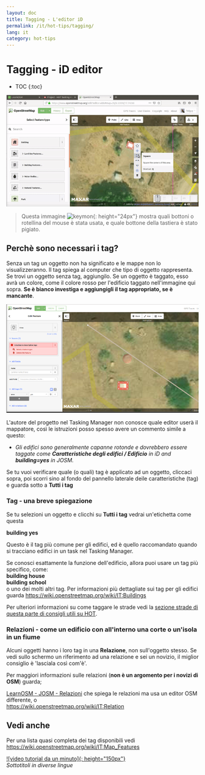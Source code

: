 ```yaml
---
layout: doc
title: Tagging - L'editor iD
permalink: /it/hot-tips/tagging/
lang: it
category: hot-tips
---
```


Tagging - iD editor
============

- TOC
{:toc}

![tagging][]

> Questa immagine ![keymon]{: height="24px"} mostra quali bottoni o rotellina del mouse è stata usata, e quale bottone della tastiera è stato pigiato.  

Perchè sono necessari i tag?
-------------------

Senza un tag un oggetto non ha significato e le mappe non lo visualizzeranno. Il tag spiega al computer che tipo di oggetto rappresenta. Se trovi un oggetto senza tag, aggiungilo. Se un oggetto è taggato, esso avrà un colore, come il colore rosso per l'edificio taggato nell'immagine qui sopra.  **Se è bianco investiga e aggiungigli il tag appropriato, se è mancante**.  

![tagged-building][]  

L'autore del progetto nel Tasking Manager non conosce quale editor userà il mappatore, così le istruzioni posso spesso avere un commento simile a questo:  

- *Gli edifici sono generalmente capanne rotonde e dovrebbero essere taggate come **Caratteristiche degli edifici / Edificio** in iD and **building=yes** in JOSM.*  

Se tu vuoi verificare quale (o quali) tag è applicato ad un oggetto, cliccaci sopra, poi scorri sino al fondo del pannello laterale deile caratteristiche (tag) e guarda sotto a **Tutti i tag**

### Tag - una breve spiegazione ###

Se tu selezioni un oggetto e clicchi su **Tutti i tag** vedrai un'etichetta come questa  

**building yes**  

Questo è il tag più comune per gli edifici, ed è quello raccomandato quando si tracciano edifici in un task nel Tasking Manager.  

Se conosci esattamente la funzione dell'edificio, allora puoi usare un tag più specifico, come:  
  **building house**  
  **building school**  
o uno dei molti altri tag. Per informazioni più dettagliate sui tag per gli edifici guarda <https://wiki.openstreetmap.org/wiki/IT:Buildings>  

Per ulteriori informazioni su come taggare le strade vedi la [sezione strade di questa parte di consigli utili su HOT](/en/hot-tips/highways/).  

### Relazioni - come un edificio con all'interno una corte o un'isola in un fiume ###

Alcuni oggetti hanno i loro tag in una **Relazione**, non sull'oggetto stesso. Se vedi sullo schermo un riferimento ad una relazione e sei un novizio, il miglior consiglio è  'lasciala così com'è'.  

Per maggiori informazioni sulle relazioni (**non è un argomento per i novizi di OSM**) guarda;  

[LearnOSM - JOSM - Relazioni](/en/josm/josm-relations/) che spiega le relazioni ma usa un editor OSM differente, o  
<https://wiki.openstreetmap.org/wiki/IT:Relation>

Vedi anche  
---------

Per una lista quasi completa dei tag disponibili vedi <https://wiki.openstreetmap.org/wiki/IT:Map_Features>  

[![video tutorial da un minuto]{: height="150px"}](https://www.youtube.com/playlist?list=PLb9506_-6FMHZ3nwn9heri3xjQKrSq1hN "Humanitarian OpenStreetMap Team - One minute Tutorial Videos")  
*Sottotitoli in diverse lingue*  





[tagging]:/images/hot-tips/tagging.gif
[keymon]:/images/hot-tips/keymon.png
[tagged-building]:/images/hot-tips/tagged-building.png
[video guide da un minuto]: /images/hot-tips/one-mnute-tutorial-videos.png "Humanitarian OpenStreetMap Team One-Minute Tutorial Videos"